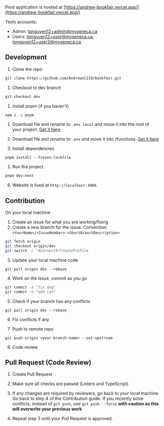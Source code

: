 Prod application is hosted at [https://andrew-bookfair.vercel.app/](https://andrew-bookfair.vercel.app/)

Tests accounts:

- Admin: tpnguyen12+admin@myseneca.ca
- Users: tpnguyen12+user@myseneca.ca, tpnguyen12+user2@myseneca.ca

## Development

1. Clone the repo

```bash
git clone https://github.com/Andrewnt219/bookfair.git
```

1. Checkout to dev branch

```bash
git checkout dev
```

1. Install pnpm (if you haven't)

```bash
npm i -g pnpm
```

1. Download file and rename to `.env.local` and move it into the root of your project. [Get it here](https://seneca.sharepoint.com/:u:/r/sites/Spring2022-PRJ666NBB-Team05/Shared%20Documents/Team%2005/.env.local?csf=1&web=1&e=TWPxt4)

1. Download file and rename to `.env` and move it into /functions. [Get it here](https://seneca.sharepoint.com/:u:/s/Spring2022-PRJ666NBB-Team05/ERW4v9zEq-JLmOZa-Ii31KUBp3sT6hZw8Oive5jh7utGUA?e=MMK5CJ)

1. Install dependencies

```
pnpm install --frozen-lockfile
```

1. Run the project.

```bash
pnpm dev:next
```

6. Website is lived at `http://localhost:3000`.

## Contribution

On your local machine

1. Create an issue for what you are working/fixing
2. Create a new branch for the issue. Convention: `<YourName>/<IssueNumber>-<ShortBranchDescription>`

```bash
git fetch origin
git checkout origin/dev
git switch -c "Andrew/19-CreateProfile
```

3. Update your local machine code

```
git pull origin dev --rebase
```

4. Work on the issue, commit as you go

```bash
git commit -m "fix dog"
git commit -m "add cat"
```

5. Check if your branch has any conflicts

```
git pull origin dev --rebase
```

6. Fix conflicts if any

7. Push to remote repo

```
git push origin <your-branch-name> --set-upstream
```

8. Code review

## Pull Request (Code Review)

1. Create Pull Request

2. Make sure all checks are passed (Linters and TypeScript)

3. If any changes are required by reviewers, go back to your local machine. Go back to step 4 of the Contribution guide. If you recently solve conflicts, instead of `git push`, use `git push --force` **with caution as this will overwrite your previous work**

4. Repeat step 3 until your Pull Request is approved.
